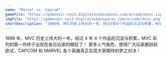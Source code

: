 ```yaml
---
name: "Marvel vs. Capcom"
gameFile: "https://gamenoir.nyc3.digitaloceanspaces.com/arcade/mvsc.zip"
imgFile: "https://gamenoir.nyc3.digitaloceanspaces.com/arcade/mvsc.png"
shortDescription: "1998年，MVC历史上伟大的一年，经过4年4个作品的沉淀与积累，MVC系列的第一作终于出现在各位玩家的眼前了！ 更多人气角色，使得广大玩家都跃跃欲试，CAPCOM和MARVEL各个英雄真正实现大家期待的梦之对决！"
---
```


1998 年，MVC 历史上伟大的一年，经过 4 年 4 个作品的沉淀与积累，MVC 系列的第一作终于出现在各位玩家的眼前了！ 更多人气角色，使得广大玩家都跃跃欲试，CAPCOM 和 MARVEL 各个英雄真正实现大家期待的梦之对决！
